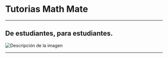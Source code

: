 # Tutorias Math Mate

---

## De estudiantes, para estudiantes.

![Descripción de la imagen](logo.png)

---


